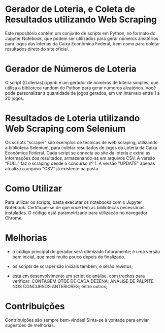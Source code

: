 # Gerador de Loteria, e Coleta de Resultados utilizando Web Scraping
Este repositório contém um conjunto de scripts em Python, no formato do Jupyter Notebook, que podem ser utilizados para gerar números aleatórios para jogos das loterias da Caixa Econômica Federal, bem como para coletar resultados direto do site oficial. 

# Gerador de Números de Loteria
O script ((Loterias)).ipynb é um gerador de números de loteria simples, que utiliza a biblioteca random do Python para gerar números aleatórios. Você pode personalizar a quantidade de jogos gerados, em um intervalo entre 1 a 20 jogos.

# Resultados de Loteria utilizando Web Scraping com Selenium
Os scripts "scraper" são exemplos de técnicas de web scraping, utilizando a biblioteca Selenium, para coletar resultados de jogos da Loteria da Caixa Econômica Federal. Cada script se conecta ao site da loteria e extrai as informações dos resultados, armazenando-as em arquivos CSV.
A versão "FULL" faz o scraping desde o concurso nº 1.
A versão "UPDATE" apenas atualiza o arquivo "CSV" já existente na pasta.

# Como Utilizar
Para utilizar os scripts, basta executar os notebooks com o Jupyter Notebook.
Certifique-se de que você tem as bibliotecas necessárias instaladas.
O código está parametrizado para utilização no navegador Chrome.

# Melhorias
- o código principal do gerador será otimizado futuramente; é uma versão bem inicial, que mexi muito pouco depois de finalizado.

- os scripts de scraper são iniciais também, e serão revistos;

- está em desenvolvimento um script de análise, com trechos para verificar:
	CONTAGEM QTDE DE CADA DEZENA;
	ANÁLISE DE PALPITE NOS CONCURSOS ANTERIORES;
	entre outros;
	
# Contribuições
Contribuições são sempre bem-vindas!
Sinta-se à vontade para enviar sugestões de melhorias.
